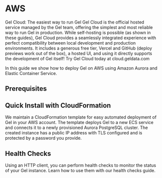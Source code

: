 # AWS

Gel Cloud: The easiest way to run Gel Gel Cloud is the official hosted service managed by the Gel team, offering the simplest and most reliable way to run Gel in production. While self-hosting is possible (as shown in these guides), Gel Cloud provides a seamlessly integrated experience with perfect compatibility between local development and production environments. It includes a generous free tier, Vercel and GitHub (deploy previews work out of the box), a hosted UI, and using it directly supports the development of Gel itself! Try Gel Cloud today at cloud.geldata.com

In this guide we show how to deploy Gel on AWS using Amazon Aurora and Elastic Container Service.

## Prerequisites

## Quick Install with CloudFormation

We maintain a CloudFormation template for easy automated deployment of Gel in your AWS account.  The template deploys Gel to a new ECS service and connects it to a newly provisioned Aurora PostgreSQL cluster. The created instance has a public IP address with TLS configured and is protected by a password you provide.

## Health Checks

Using an HTTP client, you can perform health checks to monitor the status of your Gel instance. Learn how to use them with our health checks guide.

